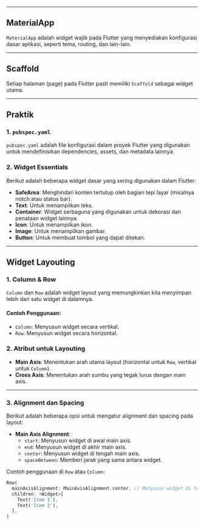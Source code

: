 
---

## MaterialApp
`MaterialApp` adalah widget wajib pada Flutter yang menyediakan konfigurasi dasar aplikasi, seperti tema, routing, dan lain-lain.

---

## Scaffold
Setiap halaman (page) pada Flutter pasti memiliki `Scaffold` sebagai widget utama.

---

## Praktik
### 1. `pubspec.yaml`
`pubspec.yaml` adalah file konfigurasi dalam proyek Flutter yang digunakan untuk mendefinisikan dependencies, assets, dan metadata lainnya.

### 2. Widget Essentials
Berikut adalah beberapa widget dasar yang sering digunakan dalam Flutter:
- **SafeArea**: Menghindari konten tertutup oleh bagian tepi layar (misalnya notch atau status bar).
- **Text**: Untuk menampilkan teks.
- **Container**: Widget serbaguna yang digunakan untuk dekorasi dan penataan widget lainnya.
- **Icon**: Untuk menampilkan ikon.
- **Image**: Untuk menampilkan gambar.
- **Button**: Untuk membuat tombol yang dapat ditekan.

---

## Widget Layouting
### 1. **Column & Row**
`Column` dan `Row` adalah widget layout yang memungkinkan kita menyimpan lebih dari satu widget di dalamnya.

#### Contoh Penggunaan:
- `Column`: Menyusun widget secara vertikal.
- `Row`: Menyusun widget secara horizontal.

### 2. Atribut untuk Layouting
- **Main Axis**: Menentukan arah utama layout (horizontal untuk `Row`, vertikal untuk `Column`).
- **Cross Axis**: Menentukan arah sumbu yang tegak lurus dengan main axis.

---

### 3. Alignment dan Spacing
Berikut adalah beberapa opsi untuk mengatur alignment dan spacing pada layout:

- **Main Axis Alignment**:
  - `start`: Menyusun widget di awal main axis.
  - `end`: Menyusun widget di akhir main axis.
  - `center`: Menyusun widget di tengah main axis.
  - `spaceBetween`: Memberi jarak yang sama antara widget.

Contoh penggunaan di `Row` atau `Column`:
```dart
Row(
  mainAxisAlignment: MainAxisAlignment.center, // Menyusun widget di tengah
  children: <Widget>[
    Text('Item 1'),
    Text('Item 2'),
  ],
)
